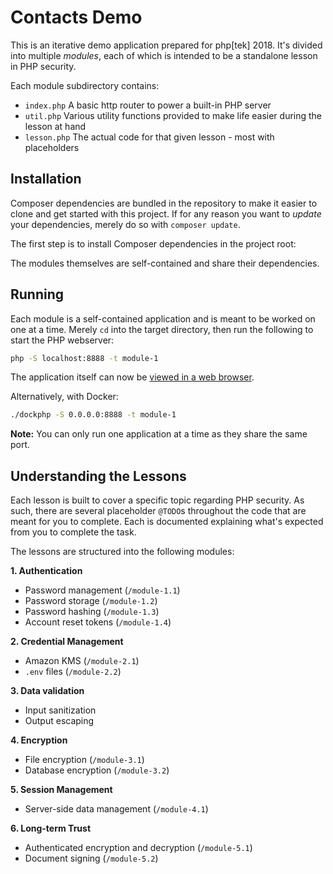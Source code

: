 # Contacts Demo

This is an iterative demo application prepared for php[tek] 2018. It's divided into multiple _modules_, each of which is intended to be a standalone lesson in PHP security.

Each module subdirectory contains:

- `index.php`  A basic http router to power a built-in PHP server
- `util.php`   Various utility functions provided to make life easier during the lesson at hand
- `lesson.php` The actual code for that given lesson - most with placeholders

## Installation

Composer dependencies are bundled in the repository to make it easier to clone and get started with this project. If for any reason you want to _update_ your dependencies, merely do so with `composer update`.

The first step is to install Composer dependencies in the project root:

The modules themselves are self-contained and share their dependencies.

## Running

Each module is a self-contained application and is meant to be worked on one at a time. Merely `cd` into the target directory, then run the following to start the PHP webserver:

```sh
php -S localhost:8888 -t module-1
```

The application itself can now be [viewed in a web browser](http://localhost:8888).

Alternatively, with Docker:

```sh
./dockphp -S 0.0.0.0:8888 -t module-1
```

**Note:** You can only run one application at a time as they share the same port.

## Understanding the Lessons

Each lesson is built to cover a specific topic regarding PHP security. As such, there are several placeholder `@TODO`s throughout the code that are meant for you to complete. Each is documented explaining what's expected from you to complete the task.

The lessons are structured into the following modules:

**1. Authentication**

- Password management (`/module-1.1`)
- Password storage (`/module-1.2`)
- Password hashing (`/module-1.3`)
- Account reset tokens (`/module-1.4`)

**2. Credential Management**

- Amazon KMS (`/module-2.1`)
- `.env` files (`/module-2.2`)

**3. Data validation**

- Input sanitization
- Output escaping

**4. Encryption**

- File encryption (`/module-3.1`)
- Database encryption (`/module-3.2`)

**5. Session Management**

- Server-side data management (`/module-4.1`)

**6. Long-term Trust**

- Authenticated encryption and decryption (`/module-5.1`)
- Document signing (`/module-5.2`)